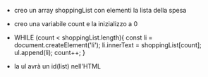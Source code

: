 <!-- Data una lista della spesa -->

- creo un array shoppingList con elementi la lista della spesa

<!-- stampare sulla pagina gli elementi della lista individualmente con un ciclo while. -->

- creo una variabile count e la inizializzo a 0

- WHILE (count < shoppingList.length){
    const li = document.createElement('li');
    li.innerText = shoppingList[count];
    ul.append(li);
    count++;
}

- la ul avrà un id(list) nell'HTML